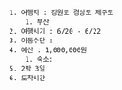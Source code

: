 	1. 여행지 : 강원도 경상도 제주도
		1. 부산
	2. 여행시기 : 6/20 - 6/22
	3. 이동수단 : 
	4. 예산 : 1,000,000원
		1. 숙소: 
	5. 2박 3일
	6. 도착시간